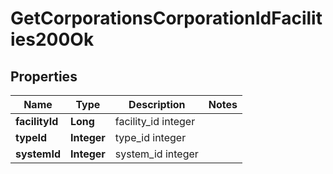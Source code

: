 
# GetCorporationsCorporationIdFacilities200Ok

## Properties
Name | Type | Description | Notes
------------ | ------------- | ------------- | -------------
**facilityId** | **Long** | facility_id integer | 
**typeId** | **Integer** | type_id integer | 
**systemId** | **Integer** | system_id integer | 



